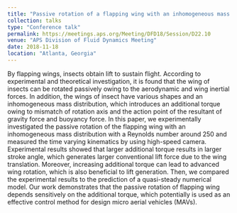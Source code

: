 ```yaml
---
title: "Passive rotation of a flapping wing with an inhomogeneous mass distribution"
collection: talks
type: "Conference talk"
permalink: https://meetings.aps.org/Meeting/DFD18/Session/D22.10
venue: "APS Division of Fluid Dynamics Meeting"
date: 2018-11-18
location: "Atlanta, Georgia"
---
```


By flapping wings, insects obtain lift to sustain flight. According to experimental and theoretical investigation, it is found that the wing of insects can be rotated passively owing to the aerodynamic and wing inertial forces. In addition, the wings of insect have various shapes and an inhomogeneous mass distribution, which introduces an additional torque owing to mismatch of rotation axis and the action point of the resultant of gravity force and buoyancy force. In this paper, we experimentally investigated the passive rotation of the flapping wing with an inhomogeneous mass distribution with a Reynolds number around 250 and measured the time varying kinematics by using high-speed camera. Experimental results showed that larger additional torque results in larger stroke angle, which generates larger conventional lift force due to the wing translation. Moreover, increasing additional torque can lead to advanced wing rotation, which is also beneficial to lift generation. Then, we compared the experimental results to the prediction of a quasi-steady numerical model. Our work demonstrates that the passive rotation of flapping wing depends sensitively on the additional torque, which potentially is used as an effective control method for design micro aerial vehicles (MAVs).